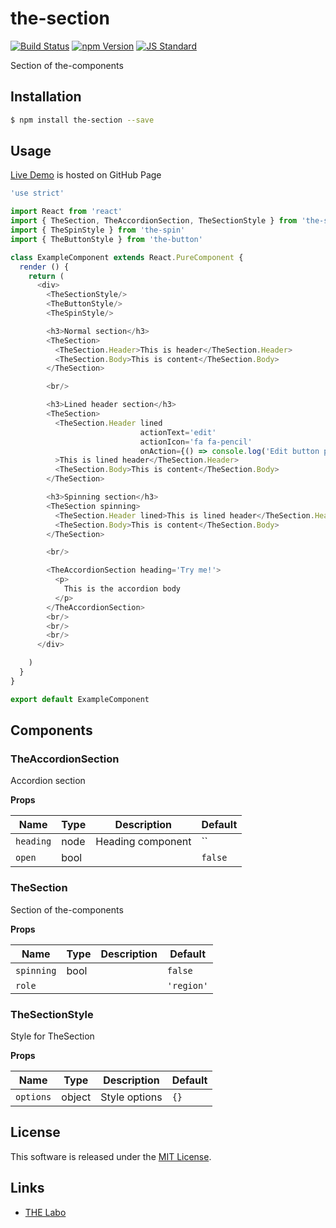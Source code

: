 the-section
==========

<!---
This file is generated by ape-tmpl. Do not update manually.
--->

<!-- Badge Start -->
<a name="badges"></a>

[![Build Status][bd_travis_shield_url]][bd_travis_url]
[![npm Version][bd_npm_shield_url]][bd_npm_url]
[![JS Standard][bd_standard_shield_url]][bd_standard_url]

[bd_repo_url]: https://github.com/the-labo/the-section
[bd_travis_url]: http://travis-ci.org/the-labo/the-section
[bd_travis_shield_url]: http://img.shields.io/travis/the-labo/the-section.svg?style=flat
[bd_travis_com_url]: http://travis-ci.com/the-labo/the-section
[bd_travis_com_shield_url]: https://api.travis-ci.com/the-labo/the-section.svg?token=
[bd_license_url]: https://github.com/the-labo/the-section/blob/master/LICENSE
[bd_codeclimate_url]: http://codeclimate.com/github/the-labo/the-section
[bd_codeclimate_shield_url]: http://img.shields.io/codeclimate/github/the-labo/the-section.svg?style=flat
[bd_codeclimate_coverage_shield_url]: http://img.shields.io/codeclimate/coverage/github/the-labo/the-section.svg?style=flat
[bd_gemnasium_url]: https://gemnasium.com/the-labo/the-section
[bd_gemnasium_shield_url]: https://gemnasium.com/the-labo/the-section.svg
[bd_npm_url]: http://www.npmjs.org/package/the-section
[bd_npm_shield_url]: http://img.shields.io/npm/v/the-section.svg?style=flat
[bd_standard_url]: http://standardjs.com/
[bd_standard_shield_url]: https://img.shields.io/badge/code%20style-standard-brightgreen.svg

<!-- Badge End -->


<!-- Description Start -->
<a name="description"></a>

Section of the-components

<!-- Description End -->


<!-- Overview Start -->
<a name="overview"></a>



<!-- Overview End -->


<!-- Sections Start -->
<a name="sections"></a>

<!-- Section from "doc/guides/01.Installation.md.hbs" Start -->

<a name="section-doc-guides-01-installation-md"></a>

Installation
-----

```bash
$ npm install the-section --save
```


<!-- Section from "doc/guides/01.Installation.md.hbs" End -->

<!-- Section from "doc/guides/02.Usage.md.hbs" Start -->

<a name="section-doc-guides-02-usage-md"></a>

Usage
---------

[Live Demo](https://the-labo.github.io/the-section/doc/demo/index.html#/) is hosted on GitHub Page

```javascript
'use strict'

import React from 'react'
import { TheSection, TheAccordionSection, TheSectionStyle } from 'the-section'
import { TheSpinStyle } from 'the-spin'
import { TheButtonStyle } from 'the-button'

class ExampleComponent extends React.PureComponent {
  render () {
    return (
      <div>
        <TheSectionStyle/>
        <TheButtonStyle/>
        <TheSpinStyle/>

        <h3>Normal section</h3>
        <TheSection>
          <TheSection.Header>This is header</TheSection.Header>
          <TheSection.Body>This is content</TheSection.Body>
        </TheSection>

        <br/>

        <h3>Lined header section</h3>
        <TheSection>
          <TheSection.Header lined
                             actionText='edit'
                             actionIcon='fa fa-pencil'
                             onAction={() => console.log('Edit button pressed')}
          >This is lined header</TheSection.Header>
          <TheSection.Body>This is content</TheSection.Body>
        </TheSection>

        <h3>Spinning section</h3>
        <TheSection spinning>
          <TheSection.Header lined>This is lined header</TheSection.Header>
          <TheSection.Body>This is content</TheSection.Body>
        </TheSection>

        <br/>

        <TheAccordionSection heading='Try me!'>
          <p>
            This is the accordion body
          </p>
        </TheAccordionSection>
        <br/>
        <br/>
        <br/>
      </div>

    )
  }
}

export default ExampleComponent

```


<!-- Section from "doc/guides/02.Usage.md.hbs" End -->

<!-- Section from "doc/guides/03.Components.md.hbs" Start -->

<a name="section-doc-guides-03-components-md"></a>

Components
-----------

### TheAccordionSection

Accordion section

**Props**

| Name | Type | Description | Default |
| --- | --- | ---- | ---- |
| `heading` | node  | Heading component | `` |
| `open` | bool  |  | `false` |

### TheSection

Section of the-components

**Props**

| Name | Type | Description | Default |
| --- | --- | ---- | ---- |
| `spinning` | bool  |  | `false` |
| `role` |   |  | `'region'` |

### TheSectionStyle

Style for TheSection

**Props**

| Name | Type | Description | Default |
| --- | --- | ---- | ---- |
| `options` | object  | Style options | `{}` |



<!-- Section from "doc/guides/03.Components.md.hbs" End -->


<!-- Sections Start -->


<!-- LICENSE Start -->
<a name="license"></a>

License
-------
This software is released under the [MIT License](https://github.com/the-labo/the-section/blob/master/LICENSE).

<!-- LICENSE End -->


<!-- Links Start -->
<a name="links"></a>

Links
------

+ [THE Labo][t_h_e_labo_url]

[t_h_e_labo_url]: https://github.com/the-labo

<!-- Links End -->

